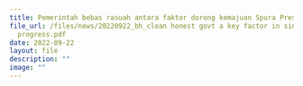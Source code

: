 ```yaml
---
title: Pemerintah bebas rasuah antara faktor dorong kemajuan Spura Presiden Halimah
file_url: /files/news/20220922_bh_clean honest govt a key factor in singapores
  progress.pdf
date: 2022-09-22
layout: file
description: ""
image: ""
---
```

